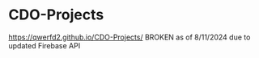 # CDO-Projects

https://qwerfd2.github.io/CDO-Projects/
BROKEN as of 8/11/2024 due to updated Firebase API
